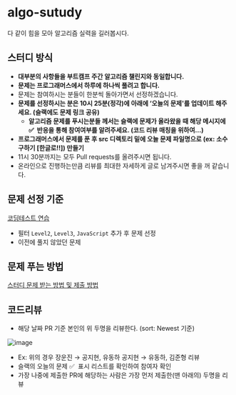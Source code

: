 # algo-sutudy

다 같이 힘을 모아 알고리즘 실력을 길러봅시다.

## 스터디 방식

- **대부분의 사항들을 부트캠프 주간 알고리즘 챌린지와 동일합니다.**
- **문제는 프로그래머스에서 하루에 하나씩 풀려고 합니다.**
- 문제는 참여하시는 분들이 한분씩 돌아가면서 선정하겠습니다.
- **문제를 선정하시는 분은 10시 25분(정각)에 아래에 ‘오늘의 문제'를 업데이트 해주세요. (슬랙에도 문제 링크 공유)**
    - **알고리즘 문제를 푸시는분들 께서는 슬랙에 문제가 올라왔을 때 해당 메시지에 ✅  반응을 통해 참여여부를 알려주세요. (코드 리뷰 매칭을 위하여…)**
- **프로그래머스에서 문제를 푼 후 src 디렉토리 밑에 오늘 문제 파일명으로 (ex: 소수 구하기 [한글로!!]) 만들기**
- 11시 30분까지는 모두 Pull requests를 올려주시면 됩니다.
- 온라인으로 진행하는만큼 리뷰를 최대한 자세하게 글로 남겨주시면 좋을 꺼 같습니다.

## 문제 선정 기준

[코딩테스트 연습](https://school.programmers.co.kr/learn/challenges)

- 필터 `Level2`, `Level3`, `JavaScript` 추가 후 문제 선정
- 이전에 풀지 않았던 문제


## 문제 푸는 방법

[스터디 문제 받는 방법 및 제출 방법](https://living-rosehip-25b.notion.site/cbc5384bf0394d1fa330aaf8028a78b8)

## 코드리뷰

- 해당 날짜 PR 기준 본인의 위 두명을 리뷰한다. (sort: Newest 기준)

![image](https://user-images.githubusercontent.com/41819129/182034429-845b0706-a9ad-4aa4-abc1-4deeca7e0d81.png)

- Ex: 위의 경우 장운진 → 공지현, 유동하 공지현 → 유동하, 김준형 리뷰
- 슬랙의 오늘의 문제 ✅  표시 리스트를 확인하여 참여자 확인
- 가장 나중에 제출한 PR에 해당하는 사람은 가장 먼저 제출한(맨 아래의) 두명을 리뷰
